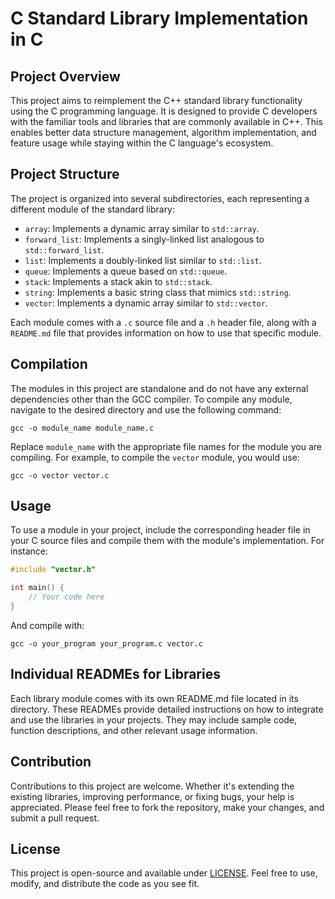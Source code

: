 

# C Standard Library Implementation in C

## Project Overview

This project aims to reimplement the C++ standard library functionality using the C programming language. It is designed to provide C developers with the familiar tools and libraries that are commonly available in C++. This enables better data structure management, algorithm implementation, and feature usage while staying within the C language's ecosystem.

## Project Structure

The project is organized into several subdirectories, each representing a different module of the standard library:

- `array`: Implements a dynamic array similar to `std::array`.
- `forward_list`: Implements a singly-linked list analogous to `std::forward_list`.
- `list`: Implements a doubly-linked list similar to `std::list`.
- `queue`: Implements a queue based on `std::queue`.
- `stack`: Implements a stack akin to `std::stack`.
- `string`: Implements a basic string class that mimics `std::string`.
- `vector`: Implements a dynamic array similar to `std::vector`.

Each module comes with a `.c` source file and a `.h` header file, along with a `README.md` file that provides information on how to use that specific module.

## Compilation

The modules in this project are standalone and do not have any external dependencies other than the GCC compiler. To compile any module, navigate to the desired directory and use the following command:

```
gcc -o module_name module_name.c
```

Replace `module_name` with the appropriate file names for the module you are compiling. For example, to compile the `vector` module, you would use:

```
gcc -o vector vector.c
```

## Usage

To use a module in your project, include the corresponding header file in your C source files and compile them with the module's implementation. For instance:

```c
#include "vector.h"

int main() {
    // Your code here
}
```

And compile with:

```
gcc -o your_program your_program.c vector.c
```

## Individual READMEs for Libraries

Each library module comes with its own README.md file located in its directory. These READMEs provide detailed instructions on how to integrate and use the libraries in your projects. They may include sample code, function descriptions, and other relevant usage information.

## Contribution

Contributions to this project are welcome. Whether it's extending the existing libraries, improving performance, or fixing bugs, your help is appreciated. Please feel free to fork the repository, make your changes, and submit a pull request.

## License

This project is open-source and available under [LICENSE](LICENSE). Feel free to use, modify, and distribute the code as you see fit.


